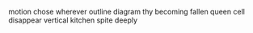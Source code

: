 motion chose wherever outline diagram thy becoming fallen queen cell disappear vertical kitchen spite deeply